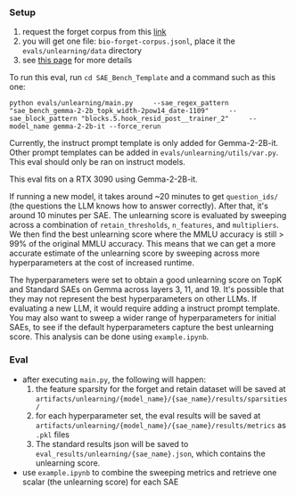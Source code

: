 ### Setup
1. request the forget corpus from this [link](https://docs.google.com/forms/d/e/1FAIpQLSdnQc8Qn0ozSDu3VE8HLoHPvhpukX1t1dIwE5K5rJw9lnOjKw/viewform)
2. you will get one file: `bio-forget-corpus.jsonl`, place it the `evals/unlearning/data` directory
3. see [this page](https://huggingface.co/datasets/cais/wmdp-corpora) for more details

To run this eval, run `cd SAE_Bench_Template` and a command such as this one:

```
python evals/unlearning/main.py     --sae_regex_pattern "sae_bench_gemma-2-2b_topk_width-2pow14_date-1109"     --sae_block_pattern "blocks.5.hook_resid_post__trainer_2"     --model_name gemma-2-2b-it --force_rerun
```

Currently, the instruct prompt template is only added for Gemma-2-2B-it. Other prompt templates can be added in `evals/unlearning/utils/var.py`. This eval should only be ran on instruct models.

This eval fits on a RTX 3090 using Gemma-2-2B-it.

If running a new model, it takes around ~20 minutes to get `question_ids/` (the questions the LLM knows how to answer correctly). After that, it's around 10 minutes per SAE.
The unlearning score is evaluated by sweeping across a combination of `retain_thresholds`, `n_features`, and `multipliers`. We then find the best unlearning score where the MMLU accuracy is still > 99% of the original MMLU accuracy. This means that we can get a more accurate estimate of the unlearning score by sweeping across more hyperparameters at the cost of increased runtime.

The hyperparameters were set to obtain a good unlearning score on TopK and Standard SAEs on Gemma across layers 3, 11, and 19. It's possible that they may not represent the best hyperparameters on other LLMs. If evaluating a new LLM, it would require adding a instruct prompt template. You may also want to sweep a wider range of hyperparameters for initial SAEs, to see if the default hyperparameters capture the best unlearning score. This analysis can be done using `example.ipynb`.

### Eval
* after executing `main.py`, the following will happen:
    1. the feature sparsity for the forget and retain dataset will be saved at `artifacts/unlearning/{model_name}/{sae_name}/results/sparsities/`
    2. for each hyperparameter set, the eval results will be saved at `artifacts/unlearning/{model_name}/{sae_name}/results/metrics` as `.pkl` files
    3. The standard results json will be saved to `eval_results/unlearning/{sae_name}.json`, which contains the unlearning score.
* use `example.ipynb` to combine the sweeping metrics and retrieve one scalar (the unlearning score) for each SAE